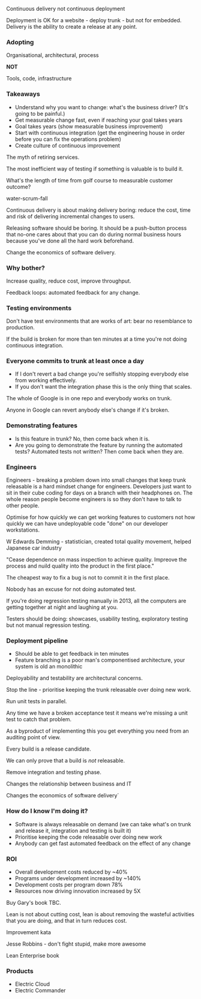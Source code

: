 Continuous delivery not continuous deployment

Deployment is OK for a website - deploy trunk - but not for embedded. Delivery is the ability to
create a release at any point.

### Adopting
Organisational, architectural, process

**NOT**

Tools, code, infrastructure

### Takeaways
- Understand why you want to change: what's the business driver? (It's going to
  be painful.)
- Get measurable change fast, even if reaching your goal takes years
- Goal takes years (show measurable business improvement)
- Start with continuous integration (get the engineering house in order before
  you can fix the operations problem)
- Create culture of continuous improvement

The myth of retiring services.

The most inefficient way of testing if something is valuable is to build it.

What's the length of time from golf course to measurable customer outcome?

water-scrum-fall

Continuous delivery is about making delivery boring: reduce the cost, time and
risk of delivering incremental changes to users.

Releasing software should be boring. It should be a push-button process that
no-one cares about that you can do during normal business hours because you've
done all the hard work beforehand.

Change the economics of software delivery.

### Why bother?
Increase quality, reduce cost, improve throughput.

Feedback loops: automated feedback for any change.

### Testing environments
Don't have test environments that are works of art: bear no resemblance to
production.

If the build is broken for more than ten minutes at a time you're not doing
continuous integration.

### Everyone commits to trunk at least once a day
- If I don't revert a bad change you're selfishly stopping everybody else from
working effectively.
- If you don't want the integration phase this is the only thing that scales.

The whole of Google is in one repo and everybody works on trunk.

Anyone in Google can revert anybody else's change if it's broken.

### Demonstrating features
- Is this feature in trunk? No, then come back when it is.
- Are you going to demonstrate the feature by running the automated tests?
  Automated tests not written? Then come back when they are.

### Engineers
Engineers - breaking a problem down into small changes that keep trunk
releasable is a hard mindset change for engineers. Developers just want to sit
in their cube coding for days on a branch with their headphones on. The whole
reason people become engineers is so they don't have to talk to other people.

Optimise for how quickly we can get working features to customers not how
quickly we can have undeployable code "done" on our developer workstations.

W Edwards Demming - statistician, created total quality movement, helped
Japanese car industry

"Cease dependence on mass inspection to achieve quality. Impreove the process and
nuild quality into the product in the first place."

The cheapest way to fix a bug is not to commit it in the first place.

Nobody has an excuse for not doing automated test.

If you're doing regression testing manually in 2013, all the computers are
getting together at night and laughing at you.

Testers should be doing: showcases, usability testing, exploratory testing but
not manual regression testing.

### Deployment pipeline
- Should be able to get feedback in ten minutes
- Feature branching is a poor man's componentised architecture, your system is
  old an monolithic

Deployability and testability are architectural concerns.

Stop the line - prioritise keeping the trunk releasable over doing new work.

Run unit tests in parallel.

Any time we have a broken acceptance test it means we're missing a unit test to
catch that problem.

As a byproduct of implementing this you get everything you need from an auditing
point of view.

Every build is a release candidate.

We can only prove that a build is *not* releasable.

Remove integration and testing phase.

Changes the relationship between business and IT

Changes the economics of software delivery`

### How do I know I'm doing it?
- Software is always releasable on demand (we can take what's on trunk and
  release it, integration and testing is built it)
- Prioritise keeping the code releasable over doing new work
- Anybody can get fast automated feedback on the effect of any change

### ROI
- Overall development costs reduced by ~40%
- Programs under development increased by ~140%
- Development costs per program down 78%
- Resources now driving innovation increased by 5X

Buy Gary's book TBC.

Lean is not about cutting cost, lean is about removing the wasteful activities
that you are doing, and that in turn reduces cost.

Improvement kata

Jesse Robbins - don't fight stupid, make more awesome

Lean Enterprise book

### Products
- Electric Cloud
- Electric Commander
